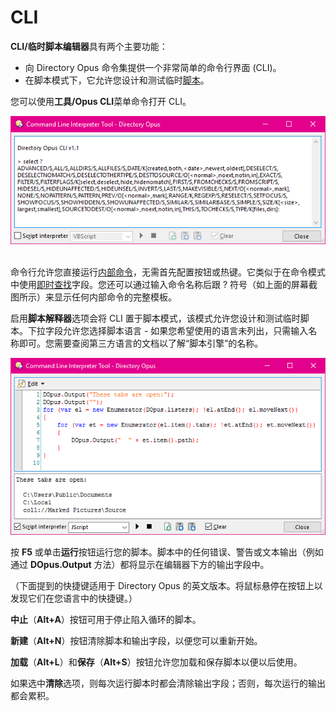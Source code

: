 # CLI

**CLI/临时脚本编辑器**具有两个主要功能：

- 向 Directory Opus 命令集提供一个非常简单的命令行界面 (CLI)。
- 在脚本模式下，它允许您设计和测试临时[脚本](/Manual/scripting/README.zh.md)。

您可以使用**工具/Opus CLI**菜单命令打开 CLI。

![](/Manual/images/media/cli.png) 

命令行允许您直接运行[内部命令](/Manual/reference/command_reference/internal_commands/README.zh.md)，无需首先配置按钮或热键。它类似于在命令模式中使用[即时查找](/Manual/basic_concepts/the_lister/find-as-you-type_field.zh.md)字段。您还可以通过输入命令名称后跟 ? 符号（如上面的屏幕截图所示）来显示任何内部命令的完整模板。

启用**脚本解释器**选项会将 CLI 置于脚本模式，该模式允许您设计和测试临时脚本。下拉字段允许您选择脚本语言 - 如果您希望使用的语言未列出，只需输入名称即可。您需要查阅第三方语言的文档以了解“脚本引擎”的名称。

![](/Manual/images/media/cli_scriptmode.png)

按 **F5** 或单击**运行**按钮运行您的脚本。脚本中的任何错误、警告或文本输出（例如通过 **DOpus.Output** 方法）都将显示在编辑器下方的输出字段中。

（下面提到的快捷键适用于 Directory Opus 的英文版本。将鼠标悬停在按钮上以发现它们在您语言中的快捷键。）

**中止**（**Alt+A**）按钮可用于停止陷入循环的脚本。

**新建**（**Alt+N**）按钮清除脚本和输出字段，以便您可以重新开始。

**加载**（**Alt+L**）和**保存**（**Alt+S**）按钮允许您加载和保存脚本以便以后使用。

如果选中**清除**选项，则每次运行脚本时都会清除输出字段；否则，每次运行的输出都会累积。